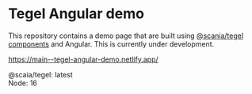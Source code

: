 # Tegel Angular demo

This repository contains a demo page that are built using [@scania/tegel components](https://www.npmjs.com/package/@scania/tegel) and Angular. This is currently under development.

https://main--tegel-angular-demo.netlify.app/

@scaia/tegel: latest \
Node: 16
